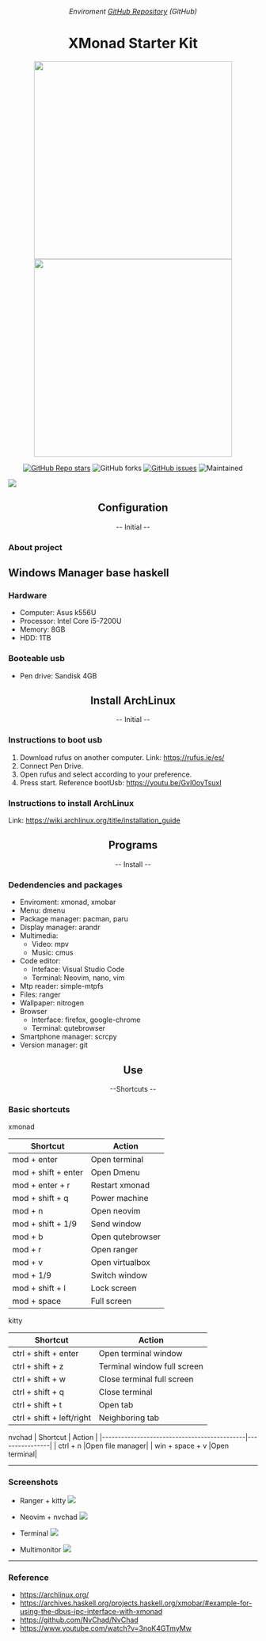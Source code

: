 <div align="center">
<p><em>Enviroment <a href="https://github.com/LimbergVillcaCoraite/DtosArchLinux" align="center">GitHub Repository</a> (GitHub)</em></p>

<h1 align="center">XMonad Starter Kit</h1>

<p align="center">
    <img src="screen/maim-eDP1-20230713-155834.png" align="center" width="400">
    <img src="screen/maim-eDP1-20230713-155919.png" align="center" width="400"> 
</p>


<a href="https://github.com/NeshHari/XMonad/stargazers">![GitHub Repo stars](https://img.shields.io/github/stars/NeshHari/XMonad?color=f2cdcd&label=STARS%20&logo=github&logoColor=f2cdcd&style=for-the-badge)</a>
<img alt="GitHub forks" src="https://img.shields.io/github/forks/NeshHari/XMonad?color=a6e3a1&logo=Git&logoColor=a6e3a1&style=for-the-badge">
<a href="https://github.com/NeshHari/XMonad/issues">![GitHub issues](https://img.shields.io/github/issues/NeshHari/XMonad?color=b4befe&label=ISSUES&logo=GitBook&logoColor=b4befe&style=for-the-badge)<a>
<img alt="Maintained" src="https://img.shields.io/badge/MAINTAINED-DUH!-purple?color=cba6f7&logo=Git&logoColor=cba6f7&style=for-the-badge">

</div>

![](https://github.com/LimbergVillcaCoraite/DtosArchLinux/blob/main/screen/maim-eDP1-20230713-155834.png)

<h2 align="center">Configuration</h2>
<p align="center"> -- Initial --</p>

### About project
Windows Manager base haskell
---

### Hardware
- Computer: Asus k556U
- Processor: Intel Core i5-7200U
- Memory: 8GB
- HDD: 1TB

### Booteable usb
- Pen drive: Sandisk 4GB

<h2 align="center">Install ArchLinux</h2>
<p align="center"> -- Initial --</p>

### Instructions to boot usb
1. Download rufus on another computer.
    Link: https://rufus.ie/es/
2. Connect Pen Drive.
3. Open rufus and select according to your preference.
4. Press start.
    Reference bootUsb: https://youtu.be/GvI0oyTsuxI

### Instructions to install ArchLinux
Link: https://wiki.archlinux.org/title/installation_guide

<h2 align="center">Programs</h2>
<p align="center"> -- Install --</p>

### Dedendencies and packages
- Enviroment: xmonad, xmobar
- Menu: dmenu
- Package manager: pacman, paru
- Display manager: arandr
- Multimedia:
    * Video: mpv
    * Music: cmus
- Code editor:
    - Inteface: Visual Studio Code
    - Terminal: Neovim, nano, vim
- Mtp reader: simple-mtpfs
- Files: ranger
- Wallpaper: nitrogen
- Browser
    - Interface: firefox, google-chrome
    - Terminal: qutebrowser
- Smartphone manager: scrcpy
- Version manager: git

<h2 align="center">Use</h2>
<p align="center"> --Shortcuts --</p>

### Basic shortcuts
xmonad

| Shortcut                                    | Action         |
|---------------------------------------------|----------------|
| mod + enter                                 |  Open terminal |
| mod + shift + enter                         |  Open Dmenu    |
| mod + enter + r                             | Restart xmonad |
| mod + shift + q                             | Power machine  |
| mod + n                                     |  Open neovim   |
| mod + shift + 1/9                           |  Send window   |
| mod + b                                     |Open qutebrowser|
| mod + r                                     |  Open ranger   |
| mod + v                                     | Open virtualbox|
| mod + 1/9                                   |  Switch window |
| mod + shift + l                             |  Lock screen   |
| mod + space                                 |  Full screen   |


kitty

| Shortcut                                    | Action         |
|---------------------------------------------|----------------|
| ctrl + shift + enter                        |Open terminal window|
| ctrl + shift + z                            |Terminal window full screen|
| ctrl + shift + w                        |Close terminal full screen|
| ctrl + shift + q                            |Close terminal|
| ctrl + shift + t                        |Open tab|
| ctrl + shift + left/right                            |Neighboring tab|


nvchad
| Shortcut                                    | Action         |
|---------------------------------------------|----------------|
| ctrl + n                        |Open file manager|
| win + space + v                            |Open terminal|

---
### Screenshots
- Ranger + kitty
![](https://github.com/LimbergVillcaCoraite/DtosArchLinux/blob/main/screen/maim-eDP1-20230713-155919.png)

- Neovim + nvchad
![](https://github.com/LimbergVillcaCoraite/DtosArchLinux/blob/main/screen/maim-eDP1-20230713-155947.png)

- Terminal
![](https://github.com/LimbergVillcaCoraite/DtosArchLinux/blob/main/screen/maim-eDP1-20230713-160003.png)

- Multimonitor
![](https://github.com/LimbergVillcaCoraite/DtosArchLinux/blob/main/screen/maim-full-20230713-155931.png)
---
### Reference
* https://archlinux.org/
* https://archives.haskell.org/projects.haskell.org/xmobar/#example-for-using-the-dbus-ipc-interface-with-xmonad
* https://github.com/NvChad/NvChad
* https://www.youtube.com/watch?v=3noK4GTmyMw
